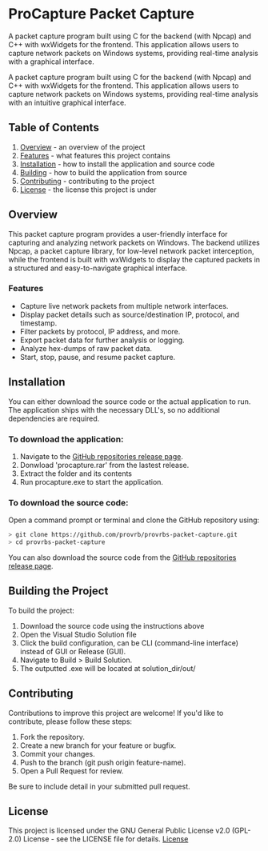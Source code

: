 # ProCapture Packet Capture

A packet capture program built using C for the backend (with Npcap) and C++ with wxWidgets for the frontend. This application allows users to capture network packets on Windows systems, providing real-time analysis with a  graphical interface.

A packet capture program built using C for the backend (with Npcap) and C++ with wxWidgets for the frontend. This application allows users to capture network packets on Windows systems, providing real-time analysis with an intuitive graphical interface.

## Table of Contents
1. [Overview](#overview) - an overview of the project
2. [Features](#features) - what features this project contains
3. [Installation](#installation) - how to install the application and source code
4. [Building](#building-the-project) - how to build the application from source
5. [Contributing](#contributing) - contributing to the project
6. [License](#license) - the license this project is under

## Overview

This packet capture program provides a user-friendly interface for capturing and analyzing network packets on Windows. The backend utilizes Npcap, a packet capture library, for low-level network packet interception, while the frontend is built with wxWidgets to display the captured packets in a structured and easy-to-navigate graphical interface.

### Features
- Capture live network packets from multiple network interfaces.
- Display packet details such as source/destination IP, protocol, and timestamp.
- Filter packets by protocol, IP address, and more.
- Export packet data for further analysis or logging.
- Analyze hex-dumps of raw packet data.
- Start, stop, pause, and resume packet capture. 

## Installation
You can either download the source code or the actual application to run. The application ships with the necessary DLL's, so no additional dependencies are required.

### To download the application:
1. Navigate to the [GitHub repositories release page](https://github.com/provrb/provrbs-packet-capture/releases).
2. Donwload 'procapture.rar' from the lastest release.
3. Extract the folder and its contents
4. Run procapture.exe to start the application.

### To download the source code:
Open a command prompt or terminal and clone the GitHub repository using:

```bash
> git clone https://github.com/provrb/provrbs-packet-capture.git
> cd provrbs-packet-capture
```

You can also download the source code from the [GitHub repositories release page](https://github.com/provrb/provrbs-packet-capture/releases).


## Building the Project
To build the project:
1. Download the source code using the instructions above
2. Open the Visual Studio Solution file
3. Click the build configuration, can be CLI (command-line interface) instead of GUI or
Release (GUI).
4. Navigate to Build > Build Solution.
5. The outputted .exe will be located at solution_dir/out/

## Contributing

Contributions to improve this project are welcome! If you'd like to contribute, please follow these steps:

1. Fork the repository.
2. Create a new branch for your feature or bugfix.
3. Commit your changes.
4. Push to the branch (git push origin feature-name).
5. Open a Pull Request for review.

Be sure to include detail in your submitted pull request.

## License

This project is licensed under the GNU General Public License v2.0 (GPL-2.0) License - see the LICENSE file for details.
    [License](LICENSE)
